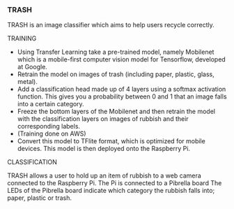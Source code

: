 ### TRASH

TRASH is an image classifier which aims to help users recycle correctly.

TRAINING

* Using Transfer Learning take a pre-trained model, namely Mobilenet which is a mobile-first computer vision model for Tensorflow, developed at Google.
* Retrain the model on images of trash (including paper, plastic, glass, metal). 
* Add a classification head made up of 4 layers using a softmax activation function. This gives you a probability between 0 and 1 that an image falls into a certain category.
* Freeze the bottom layers of the Mobilenet and then retrain the model with the classification layers on images of rubbish and their corresponding labels.
* (Training done on AWS) 
* Convert this model to TFlite format, which is optimized for mobile devices. This model is then deployed onto the Raspberry Pi.

CLASSIFICATION

TRASH allows a user to hold up an item of rubbish to a web camera connected to the Raspberry Pi. The Pi is connected to a Pibrella board The LEDs of the Pibrella board indicate which category the rubbish falls into; paper, plastic or trash.

